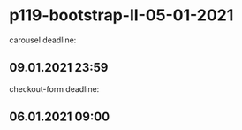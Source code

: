 # p119-bootstrap-II-05-01-2021

carousel deadline:
## 09.01.2021 23:59

checkout-form deadline:
## 06.01.2021 09:00
